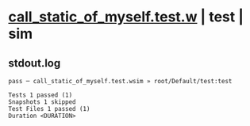 # [call_static_of_myself.test.w](../../../../../examples/tests/valid/call_static_of_myself.test.w) | test | sim

## stdout.log
```log
pass ─ call_static_of_myself.test.wsim » root/Default/test:test

Tests 1 passed (1)
Snapshots 1 skipped
Test Files 1 passed (1)
Duration <DURATION>
```

